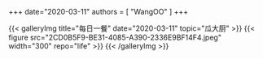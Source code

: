 +++
date="2020-03-11"
authors = [
    "WangOO"
]
+++    
    
{{< galleryImg title="每日一餐" date="2020-03-11" topic="瓜大厨" >}}
    {{< figure src="2CD0B5F9-BE31-4085-A390-2336E9BF14F4.jpeg" width="300" repo="life" >}}
{{< /galleryImg >}}
